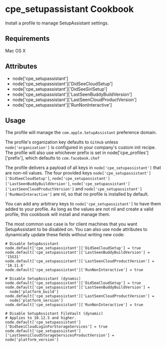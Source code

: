 cpe_setupassistant Cookbook
=========================
Install a profile to manage SetupAssistant settings.

Requirements
------------
Mac OS X

Attributes
----------
* node['cpe_setupassistant']
* node['cpe_setupassistant']['DidSeeCloudSetup']
* node['cpe_setupassistant']['DidSeeSiriSetup']
* node['cpe_setupassistant']['LastSeenBuddyBuildVersion']
* node['cpe_setupassistant']['LastSeenCloudProductVersion']
* node['cpe_setupassistant']['RunNonInteractive']

Usage
-----
The profile will manage the `com.apple.SetupAssistant` preference domain.

The profile's organization key defaults to `GitHub` unless `node['organization']` is
configured in your company's custom init recipe. The profile will also use
whichever prefix is set in node['cpe_profiles']['prefix'], which defaults to `com.facebook.chef`

The profile delivers a payload of all keys in `node['cpe_setupassistant']` that are non-nil values.  The four provided keys `node['cpe_setupassistant']['DidSeeCloudSetup']`, `node['cpe_setupassistant']['LastSeenBuddyBuildVersion']`, `node['cpe_setupassistant']['LastSeenCloudProductVersion']` and `node['cpe_setupassistant']['RunNonInteractive']` are nil, so that no profile is installed by default.

You can add any arbitrary keys to `node['cpe_setupassistant']` to have them added to your profile.  As long as the values are not nil and create a valid profile, this cookbook will install and manage them.

The most common use case is for client machines that you want SetupAssistant to be disabled on. You can also use node attributes to dynamically update these fields without writing new code:

    # Disable SetupAssistant
    node.default['cpe_setupassistant']['DidSeeCloudSetup'] = true
    node.default['cpe_setupassistant']['LastSeenBuddyBuildVersion'] = '15G31'
    node.default['cpe_setupassistant']['LastSeenCloudProductVersion'] = '10.11.6'
    node.default['cpe_setupassistant']['RunNonInteractive'] = true

    # Disable SetupAssistant (dynamic)
    node.default['cpe_setupassistant']['DidSeeCloudSetup'] = true
    node.default['cpe_setupassistant']['LastSeenBuddyBuildVersion'] =
      node['platform_build']
    node.default['cpe_setupassistant']['LastSeenCloudProductVersion'] =
      node['platform_version']
    node.default['cpe_setupassistant']['RunNonInteractive'] = true
    
    # Disable SetupAssistant FileVault (dynamic)
    # Applies to 10.12.5 and higher.
    node.default['cpe_setupassistant']['DidSeeiCloudLoginForStorageServices'] = true
    node.default['cpe_setupassistant']['LastSeeniCloudStorageServicesProductVersion'] = node['platform_version']
    

